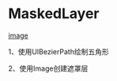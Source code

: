 # MaskedLayer

[image](http://upload-images.jianshu.io/upload_images/1117002-98c813814a731825.png?imageMogr2/auto-orient/strip%7CimageView2/2/w/1240)

1、使用UIBezierPath绘制五角形

2、使用Image创建遮罩层

